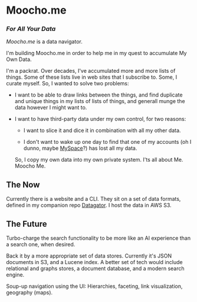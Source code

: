 # Moocho.me

### _For All Your Data_

*Moocho.me* is a data navigator. 

I'm building Moocho.me in order to help me in my quest to accumulate My Own Data.

I'm a packrat. Over decades, I've accumulated more and more lists of things. Some of these lists live in web sites that I subscribe to. Some, I curate myself. So, I wanted to solve two problems:

- I want to be able to draw links between the things, and find duplicate and unique things in my lists of lists of things, and generall munge the data however I might want to.

- I want to have third-party data under my own control, for two reasons:

    - I want to slice it and dice it in combination with all my other data.

    - I don't want to wake up one day to find that one of my accounts (oh I dunno, maybe [MySpace](https://mashable.com/article/myspace-data-loss)?) has lost all my data.

  So, I copy my own data into my own private system. I'ts all about Me. Moocho Me.

## The Now

Currently there is a website and a CLI. They sit on a set of data formats, defined in my companion repo [Datagator](https://github.com/cschuyle/datagator). I host the data in AWS S3.

## The Future

Turbo-charge the search functionality to be more like an AI experience than a search one, when desired.

Back it by a more appropriate set of data stores. Currently it's JSON documents in S3, and a Lucene index. A better set of tech would include relational and graphs stores, a document database, and a modern search engine.

Soup-up navigation using the UI: Hierarchies, faceting, link visualization, geography (maps).


